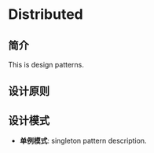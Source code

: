# Distributed

## 简介

This is design patterns.

## 设计原则

## 设计模式

- **单例模式**: singleton pattern description.
